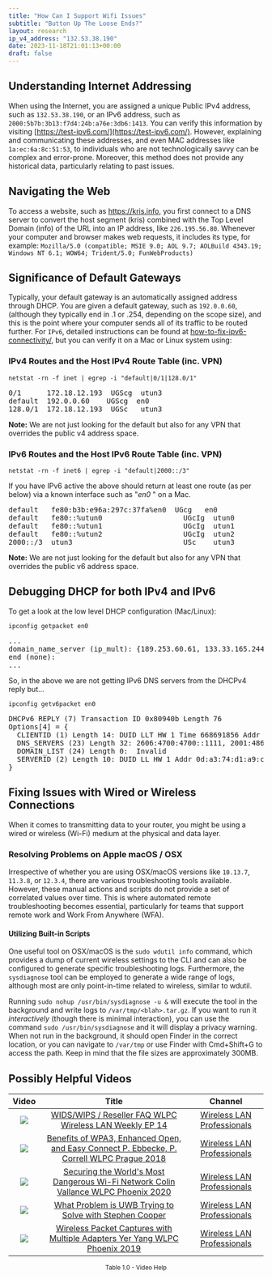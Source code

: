 ```yaml
---
title: "How Can I Support Wifi Issues"
subtitle: "Button Up The Loose Ends?"
layout: research
ip_v4_address: "132.53.38.190"
date: 2023-11-18T21:01:13+00:00
draft: false
---
```


## Understanding Internet Addressing

When using the Internet, you are assigned a unique Public IPv4 address, such as ```132.53.38.190```, or an IPv6 address, such as ```2000:5b7b:3b13:f7d4:24b:a76e:3db6:1413```. You can verify this information by visiting [https://test-ipv6.com/](https://test-ipv6.com/). However, explaining and communicating these addresses, and even MAC addresses like ```1a:ec:6a:8c:51:53```, to individuals who are not technologically savvy can be complex and error-prone. Moreover, this method does not provide any historical data, particularly relating to past issues.
## Navigating the Web

To access a website, such as https://kris.info, you first connect to a DNS server to convert the host segment (kris) combined with the Top Level Domain (info) of the URL into an IP address, like ```226.195.56.80```. Whenever your computer and browser makes web requests, it includes its type, for example: 
```Mozilla/5.0 (compatible; MSIE 9.0; AOL 9.7; AOLBuild 4343.19; Windows NT 6.1; WOW64; Trident/5.0; FunWebProducts)```
## Significance of Default Gateways

Typically, your default gateway is an automatically assigned address through DHCP. You are given a default gateway, such as ```192.0.0.60```, (although they typically end in .1 or .254, depending on the scope size), and this is the point where your computer sends all of its traffic to be routed further. For ```IPv6```, detailed instructions can be found at [how-to-fix-ipv6-connectivity/](/blog/how-to-fix-ipv6-connectivity/), but you can verify it on a Mac or Linux system using:
<br>
### IPv4 Routes and the Host IPv4 Route Table (inc. VPN)
```netstat -rn -f inet | egrep -i "default|0/1|128.0/1"```

<pre>
0/1      172.18.12.193  UGScg  utun3
default  192.0.0.60    UGScg  en0
128.0/1  172.18.12.193  UGSc   utun3</pre>

**Note:** We are not just looking for the default but also for any VPN that overrides the public v4 address space.

### IPv6 Routes and the Host IPv6 Route Table (inc. VPN)
```netstat -rn -f inet6 | egrep -i "default|2000::/3"```

If you have IPv6 active the above should return at least one route (as per below) via a known interface such as "_en0_ " on a Mac. 

<pre>
default   fe80:b3b:e96a:297c:37fa%en0  UGcg   en0
default   fe80::%utun0                   UGcIg  utun0
default   fe80::%utun1                   UGcIg  utun1
default   fe80::%utun2                   UGcIg  utun2
2000::/3  utun3                          USc    utun3</pre>

**Note:** We are not just looking for the default but also for any VPN that overrides the public v6 address space.
<br>

## Debugging DHCP for both IPv4 and IPv6

To get a look at the low level DHCP configuration (Mac/Linux): 

```ipconfig getpacket en0```

<pre>
...
domain_name_server (ip_mult): {189.253.60.61, 133.33.165.244}
end (none):
...</pre>

So, in the above we are not getting IPv6 DNS servers from the DHCPv4 reply but...

```ipconfig getv6packet en0```

<pre>
DHCPv6 REPLY (7) Transaction ID 0x80940b Length 76
Options[4] = {
  CLIENTID (1) Length 14: DUID LLT HW 1 Time 668691856 Addr 1a:ec:6a:8c:51:53
  DNS_SERVERS (23) Length 32: 2606:4700:4700::1111, 2001:4860:4860::8844
  DOMAIN_LIST (24) Length 0:  Invalid
  SERVERID (2) Length 10: DUID LL HW 1 Addr 0d:a3:74:d1:a9:c8
}</pre>




## Fixing Issues with Wired or Wireless Connections
When it comes to transmitting data to your router, you might be using a wired or wireless (Wi-Fi) medium at the physical and data layer.
### Resolving Problems on Apple macOS / OSX
Irrespective of whether you are using OSX/macOS versions like ```10.13.7```, ```11.3.8```, or ```12.3.4```, there are various troubleshooting tools available. However, these manual actions and scripts do not provide a set of correlated values over time. This is where automated remote troubleshooting becomes essential, particularly for teams that support remote work and Work From Anywhere (WFA).
#### Utilizing Built-in Scripts
One useful tool on OSX/macOS is the ```sudo wdutil info``` command, which provides a dump of current wireless settings to the CLI and can also be configured to generate specific troubleshooting logs. Furthermore, the ```sysdiagnose``` tool can be employed to generate a wide range of logs, although most are only point-in-time related to wireless, similar to wdutil.

Running ```sudo nohup /usr/bin/sysdiagnose -u &``` will execute the tool in the background and write logs to ```/var/tmp/<blah>.tar.gz```. If you want to run it *interactively* (though there is minimal interaction), you can use the command ```sudo /usr/bin/sysdiagnose``` and it will display a privacy warning. When not run in the background, it should open Finder in the correct location, or you can navigate to ```/var/tmp``` or use Finder with Cmd+Shift+G to access the path. Keep in mind that the file sizes are approximately 300MB.
## Possibly Helpful Videos

<link href="/plugins/lity/css/lity.min.css" rel="stylesheet">
<script src="/plugins/lity/js/lity.min.js"></script>
<div class="table1-start"></div>

|Video | Title | Channel |
| :---: | :---: | :---: |
|<a href="https://www.youtube.com/watch?v=Xf7gieMiqGU" data-lity><img src="https://i.ytimg.com/vi/Xf7gieMiqGU/default.jpg" class="img-fluid"></a>|<a href="https://www.youtube.com/watch?v=Xf7gieMiqGU" data-lity>WIDS/WIPS / Reseller FAQ   WLPC Wireless LAN Weekly EP 14</a>|<a target="_blank" href="https://www.youtube.com/channel/UCIzBSS46vcqhwmBZ7ZpY-yg" >Wireless LAN Professionals</a>|
|<a href="https://www.youtube.com/watch?v=r9oXNxgAKhM" data-lity><img src="https://i.ytimg.com/vi/r9oXNxgAKhM/default.jpg" class="img-fluid"></a>|<a href="https://www.youtube.com/watch?v=r9oXNxgAKhM" data-lity>Benefits of WPA3, Enhanced Open, and Easy Connect   P. Ebbecke, P. Correll   WLPC Prague 2018</a>|<a target="_blank" href="https://www.youtube.com/channel/UCIzBSS46vcqhwmBZ7ZpY-yg" >Wireless LAN Professionals</a>|
|<a href="https://www.youtube.com/watch?v=hZ2RBmOz8RE" data-lity><img src="https://i.ytimg.com/vi/hZ2RBmOz8RE/default.jpg" class="img-fluid"></a>|<a href="https://www.youtube.com/watch?v=hZ2RBmOz8RE" data-lity>Securing the World&#39;s Most Dangerous Wi-Fi Network   Colin Vallance   WLPC Phoenix 2020</a>|<a target="_blank" href="https://www.youtube.com/channel/UCIzBSS46vcqhwmBZ7ZpY-yg" >Wireless LAN Professionals</a>|
|<a href="https://www.youtube.com/watch?v=zq5WOz06k_k" data-lity><img src="https://i.ytimg.com/vi/zq5WOz06k_k/default.jpg" class="img-fluid"></a>|<a href="https://www.youtube.com/watch?v=zq5WOz06k_k" data-lity>What Problem is UWB Trying to Solve with Stephen Cooper</a>|<a target="_blank" href="https://www.youtube.com/channel/UCIzBSS46vcqhwmBZ7ZpY-yg" >Wireless LAN Professionals</a>|
|<a href="https://www.youtube.com/watch?v=9RzmyNRK9e4" data-lity><img src="https://i.ytimg.com/vi/9RzmyNRK9e4/default.jpg" class="img-fluid"></a>|<a href="https://www.youtube.com/watch?v=9RzmyNRK9e4" data-lity>Wireless Packet Captures with Multiple Adapters   Yer Yang   WLPC Phoenix 2019</a>|<a target="_blank" href="https://www.youtube.com/channel/UCIzBSS46vcqhwmBZ7ZpY-yg" >Wireless LAN Professionals</a>|

<center><small>Table 1.0 - Video Help</small></center>
 <br>
<div class="table1-end"></div>
<script type="text/javascript">
(function() {
    $('div.table1-start').nextUntil('div.table1-end', 'table').addClass('table thead-dark table-striped table-responsive rounded').attr('id', 't1');
    $('#t1').find('thead').addClass('thead-dark');
})();
</script>
